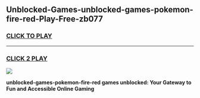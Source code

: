 
## Unblocked-Games-unblocked-games-pokemon-fire-red-Play-Free-zb077
<h3>
<a href="https://premium76.site?title=unblocked-games-pokemon-fire-red&ref=15A">CLICK TO PLAY</a></h3>
<hr>

<h3>
<a href="https://premium76.site?title=unblocked-games-pokemon-fire-red&ref=15A">CLICK 2 PLAY</a>
  
</h3>

<a href="https://premium76.site?title=unblocked-games-pokemon-fire-red&ref=15A"><img src="https://clearcache.store/games.png"></a>


**unblocked-games-pokemon-fire-red games unblocked: Your Gateway to Fun and Accessible Online Gaming**
